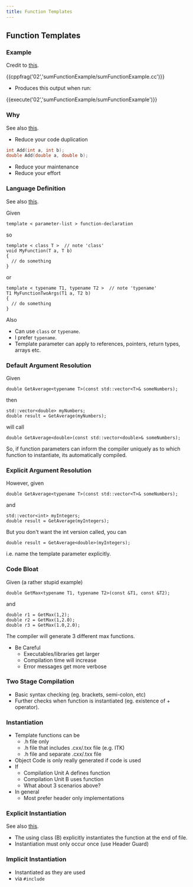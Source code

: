 ```yaml
---
title: Function Templates
---
```


## Function Templates

### Example

Credit to [this](http://www.cplusplus.com/doc/tutorial/functions2/).

{{cppfrag('02','sumFunctionExample/sumFunctionExample.cc')}}

* Produces this output when run:

{{execute('02','sumFunctionExample/sumFunctionExample')}}

### Why

See also [this](http://www.codeproject.com/Articles/257589/An-Idiots-Guide-to-Cplusplus-Templates-Part).

* Reduce your code duplication

```c++
int Add(int a, int b);
double Add(double a, double b);
```

* Reduce your maintenance
* Reduce your effort

### Language Definition

See also [this](http://en.cppreference.com/w/cpp/language/function_template).

Given
```
template < parameter-list > function-declaration
```
so
```
template < class T >  // note 'class'
void MyFunction(T a, T b) 
{
  // do something
}
```
or
```
template < typename T1, typename T2 >  // note 'typename'
T1 MyFunctionTwoArgs(T1 a, T2 b) 
{
  // do something
}
```

Also

* Can use ```class``` or ```typename```.
* I prefer ```typename```.
* Template parameter can apply to references, pointers, return types, arrays etc.

### Default Argument Resolution

Given
```
double GetAverage<typename T>(const std::vector<T>& someNumbers);
```
then
```
std::vector<double> myNumbers;
double result = GetAverage(myNumbers);
```
will call
```
double GetAverage<double>(const std::vector<double>& someNumbers);
```
So, if function parameters can inform the compiler uniquely as to which function to instantiate, its automatically compiled. 

### Explicit Argument Resolution

However, given
```
double GetAverage<typename T>(const std::vector<T>& someNumbers);
```
and
```
std::vector<int> myIntegers;
double result = GetAverage(myIntegers);
```
But you don't want the int version called, you can
```
double result = GetAverage<double>(myIntegers);
```
i.e. name the template parameter explicitly.

### Code Bloat
Given (a rather stupid example)
```
double GetMax<typename T1, typename T2>(const &T1, const &T2);
```
and
```
double r1 = GetMax(1,2);
double r2 = GetMax(1,2.0);
double r3 = GetMax(1.0,2.0);
```
The compiler will generate 3 different max functions.

* Be Careful
    * Executables/libraries get larger
    * Compilation time will increase
    * Error messages get more verbose
    
### Two Stage Compilation

* Basic syntax checking (eg. brackets, semi-colon, etc)
* Further checks when function is instantiated (eg. existence of + operator).

### Instantiation

* Template functions can be
    * .h file only
    * .h file that includes .cxx/.txx file (e.g. ITK)
    * .h file and separate .cxx/.txx file
* Object Code is only really generated if code is used
* If
    * Compilation Unit A defines function
    * Compilation Unit B uses function
    * What about 3 scenarios above?
* In general
    * Most prefer header only implementations
    
### Explicit Instantiation
See also [this](http://en.cppreference.com/w/cpp/language/function_template).

* The using class (B) explicitly instantiates the function at the end of file.
* Instantiation must only occur once (use Header Guard)


### Implicit Instantiation

* Instantiated as they are used
* via ```#include```



